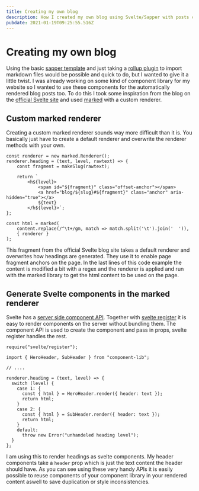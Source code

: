 ```yaml
---
title: Creating my own blog
description: How I created my own blog using Svelte/Sapper with posts consisting of svelte components rendred from markdown text.
pubdate: 2021-01-19T09:25:55.516Z
---
```

# Creating my own blog

Using the basic [sapper template](https://github.com/sveltejs/sapper-template) and just taking a [rollup plugin](https://github.com/jackfranklin/rollup-plugin-markdown) to import markdown files would be possible and quick to do, but I wanted to give it a little twist. I was already working on some kind of component library for my website so I wanted to use these components for the automatically rendered blog posts too. To do this I took some inspiration from the blog on the [official Svelte site](https://svelte.dev/) and used [marked](https://marked.js.org/) with a custom renderer.

## Custom marked renderer

Creating a custom marked renderer sounds way more difficult than it is. You basically just have to create a default renderer and overwrite the renderer methods with your own.

```
const renderer = new marked.Renderer();
renderer.heading = (text, level, rawtext) => {
	const fragment = makeSlug(rawtext);

	return `
		<h${level}>
			<span id="${fragment}" class="offset-anchor"></span>
			<a href="blog/${slug}#${fragment}" class="anchor" aria-hidden="true"></a>
			${text}
		</h${level}>`;
};

const html = marked(
	content.replace(/^\t+/gm, match => match.split('\t').join('  ')),
	{ renderer }
);
```

This fragment from the official Svelte blog site takes a default renderer and overwrites how headings are generated. They use it to enable page fragment anchors on the page. In the last lines of this code example the content is modified a bit with a regex and the renderer is applied and run with the marked library to get the html content to be used on the page.

## Generate Svelte components in the marked renderer

Svelte has a [server side component API](https://svelte.dev/docs#Server-side_component_API). Together with [svelte register](https://svelte.dev/docs#svelte_register) it is easy to render components on the server without bundling them. The component API is used to create the component and pass in props, svelte register handles the rest.

```
require("svelte/register");

import { HeroHeader, SubHeader } from "component-lib";

// ....

renderer.heading = (text, level) => {
  switch (level) {
    case 1: {
      const { html } = HeroHeader.render({ header: text });
      return html;
    }
    case 2: {
      const { html } = SubHeader.render({ header: text });
      return html;
    }
    default:
      throw new Error("unhandeled heading level");
  }
};
```

I am using this to render headings as svelte components. My header components take a `header` prop which is just the text content the header should have. As you can see using these very handy APIs it is easily possible to reuse components of your component library in your rendered content aswell to save duplication or style inconsistencies.

